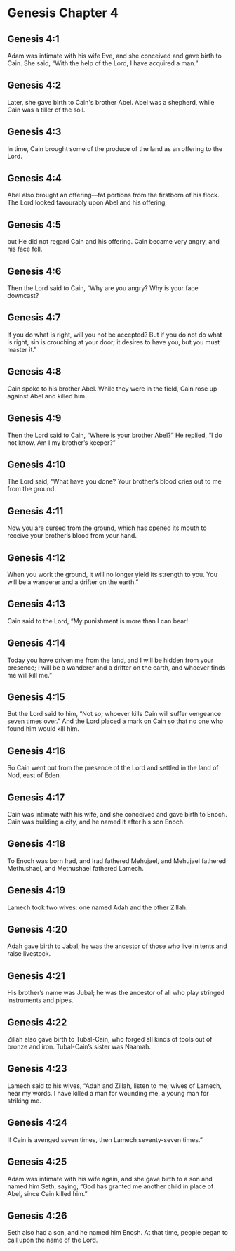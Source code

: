 # Genesis Chapter 4

## Genesis 4:1
Adam was intimate with his wife Eve, and she conceived and gave birth to Cain. She said, “With the help of the Lord, I have acquired a man.”

## Genesis 4:2
Later, she gave birth to Cain's brother Abel. Abel was a shepherd, while Cain was a tiller of the soil.

## Genesis 4:3
In time, Cain brought some of the produce of the land as an offering to the Lord.

## Genesis 4:4
Abel also brought an offering—fat portions from the firstborn of his flock. The Lord looked favourably upon Abel and his offering,

## Genesis 4:5
but He did not regard Cain and his offering. Cain became very angry, and his face fell.

## Genesis 4:6
Then the Lord said to Cain, “Why are you angry? Why is your face downcast?

## Genesis 4:7
If you do what is right, will you not be accepted? But if you do not do what is right, sin is crouching at your door; it desires to have you, but you must master it.”

## Genesis 4:8
Cain spoke to his brother Abel. While they were in the field, Cain rose up against Abel and killed him.

## Genesis 4:9
Then the Lord said to Cain, “Where is your brother Abel?” He replied, “I do not know. Am I my brother’s keeper?”

## Genesis 4:10
The Lord said, “What have you done? Your brother’s blood cries out to me from the ground.

## Genesis 4:11
Now you are cursed from the ground, which has opened its mouth to receive your brother’s blood from your hand.

## Genesis 4:12
When you work the ground, it will no longer yield its strength to you. You will be a wanderer and a drifter on the earth.”

## Genesis 4:13
Cain said to the Lord, “My punishment is more than I can bear!

## Genesis 4:14
Today you have driven me from the land, and I will be hidden from your presence; I will be a wanderer and a drifter on the earth, and whoever finds me will kill me.”

## Genesis 4:15
But the Lord said to him, “Not so; whoever kills Cain will suffer vengeance seven times over.” And the Lord placed a mark on Cain so that no one who found him would kill him.

## Genesis 4:16
So Cain went out from the presence of the Lord and settled in the land of Nod, east of Eden.

## Genesis 4:17
Cain was intimate with his wife, and she conceived and gave birth to Enoch. Cain was building a city, and he named it after his son Enoch.

## Genesis 4:18
To Enoch was born Irad, and Irad fathered Mehujael, and Mehujael fathered Methushael, and Methushael fathered Lamech.

## Genesis 4:19
Lamech took two wives: one named Adah and the other Zillah.

## Genesis 4:20
Adah gave birth to Jabal; he was the ancestor of those who live in tents and raise livestock.

## Genesis 4:21
His brother’s name was Jubal; he was the ancestor of all who play stringed instruments and pipes.

## Genesis 4:22
Zillah also gave birth to Tubal-Cain, who forged all kinds of tools out of bronze and iron. Tubal-Cain’s sister was Naamah.

## Genesis 4:23
Lamech said to his wives, “Adah and Zillah, listen to me; wives of Lamech, hear my words. I have killed a man for wounding me, a young man for striking me.

## Genesis 4:24
If Cain is avenged seven times, then Lamech seventy-seven times.”

## Genesis 4:25
Adam was intimate with his wife again, and she gave birth to a son and named him Seth, saying, “God has granted me another child in place of Abel, since Cain killed him.”

## Genesis 4:26
Seth also had a son, and he named him Enosh. At that time, people began to call upon the name of the Lord.
